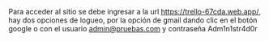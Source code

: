 Para acceder al sitio se debe ingresar a la url https://trello-67cda.web.app/, hay dos opciones de logueo, por la opción de gmail dando clic en el botón google o con el usuario admin@pruebas.com
 y contraseña Adm1n1str4d0r